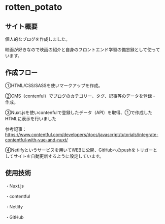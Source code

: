 # rotten_potato

## サイト概要

個人的なブログを作成しました。

映画が好きなので映画の紹介と自身のフロントエンド学習の備忘録として使っています。

## 作成フロー

①HTML/CSS/SASSを使いマークアップを作成。

②CMS（contenful）でブログのカテゴリー、タグ、記事等のデータを登録・作成。

③Nuxt.jsを使いcontenfulで登録したデータ（API）を取得、①で作成したHTMLに表示を行いました

参考記事：https://www.contentful.com/developers/docs/javascript/tutorials/integrate-contentful-with-vue-and-nuxt/

④Netlifyというサービスを用いてWEBに公開、GitHubへのpushをトリガーとしてサイトを自動更新するように設定しています。


## 使用技術
・Nuxt.js

・contentful

・Netlify

・GitHub
